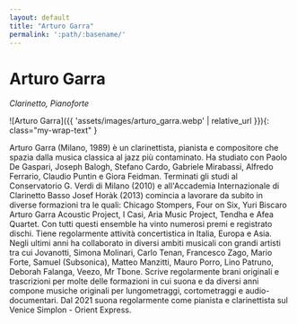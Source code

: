 ```yaml
---
layout: default
title: "Arturo Garra"
permalink: ':path/:basename/'
---
```


# Arturo Garra
*Clarinetto, Pianoforte*

![Arturo Garra]({{ 'assets/images/arturo_garra.webp' | relative_url }}){: class="my-wrap-text" }

Arturo Garra (Milano, 1989) è un clarinettista, pianista e compositore che spazia dalla musica classica al jazz più contaminato. Ha studiato con Paolo De Gaspari, Joseph Balogh, Stefano Cardo, Gabriele Mirabassi, Alfredo Ferrario, Claudio Puntin e Giora Feidman. Terminati gli studi al Conservatorio G. Verdi di Milano (2010) e all'Accademia Internazionale di Clarinetto Basso Josef Horàk (2013) comincia a lavorare da subito in diverse formazioni tra le quali: Chicago Stompers, Four on Six, Yuri Biscaro Arturo Garra Acoustic Project, I Casi, Aria Music Project, Tendha e Afea Quartet. Con tutti questi ensemble ha vinto numerosi premi e registrato dischi. Tiene regolarmente attività concertistica in Italia, Europa e Asia. Negli ultimi anni ha collaborato in diversi ambiti musicali con grandi artisti tra cui Jovanotti, Simona Molinari, Carlo Tenan, Francesco Zago, Mario Forte, Samuel (Subsonica), Matteo Manzitti, Mauro Porro, Lino Patruno, Deborah Falanga, Veezo, Mr Tbone. Scrive regolarmente brani originali e trascrizioni per molte delle formazioni in cui suona e da diversi anni compone musiche originali per lungometraggi, cortometraggi e audio-documentari. Dal 2021 suona regolarmente come pianista e clarinettista sul Venice Simplon - Orient Express.
